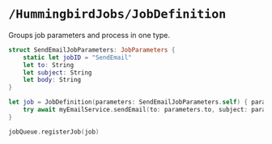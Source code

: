 # ``/HummingbirdJobs/JobDefinition``

Groups job parameters and process in one type.

```swift
struct SendEmailJobParameters: JobParameters {
    static let jobID = "SendEmail"
    let to: String
    let subject: String
    let body: String
}

let job = JobDefinition(parameters: SendEmailJobParameters.self) { parameters, context in
    try await myEmailService.sendEmail(to: parameters.to, subject: parameters.subject, body: parameters.body)
}

jobQueue.registerJob(job)
```